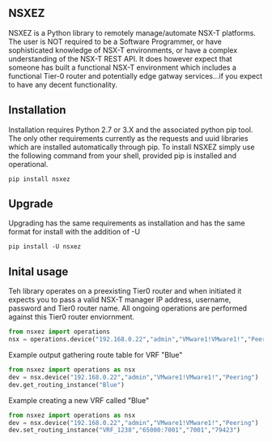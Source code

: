 ## NSXEZ

NSXEZ is a Python library to remotely manage/automate NSX-T platforms. The user is NOT required to be a Software Programmer, or have sophisticated knowledge of NSX-T environments, or have a complex understanding of the NSX-T REST API. It does however expect that someone has built a functional NSX-T environment which includes a functional Tier-0 router and potentially edge gatway services...if you expect to have any decent functionality. 


## Installation

Installation requires Python 2.7 or 3.X and the associated python pip tool. The only other requirements currently as the requests and uuid libraries which are installed automatically through pip. To install NSXEZ simply use the following command from your shell, provided pip is installed and operational. 

`
pip install nsxez
`

## Upgrade

Upgrading has the same requirements as installation and has the same format for install with the addition of -U 

`
pip install -U nsxez
`

## Inital usage

Teh library operates on a preexisting Tier0 router and when initiated it expects you to pass a valid NSX-T manager IP address, username, password and Tier0 router name. All ongoing operations are performed against this Tier0 router enviornment. 

```python
from nsxez import operations
nsx = operations.device("192.168.0.22","admin","VMware1!VMware1!","Peering")
```

Example output gathering route table for VRF "Blue"

```python
from nsxez import operations as nsx
dev = nsx.device("192.168.0.22","admin","VMware1!VMware1!","Peering")
dev.get_routing_instance("Blue")
```

Example creating a new VRF called "Blue" 

```python
from nsxez import operations as nsx
dev = nsx.device("192.168.0.22","admin","VMware1!VMware1!","Peering")
dev.set_routing_instance("VRF_1238","65000:7001","7001","79423")
```
